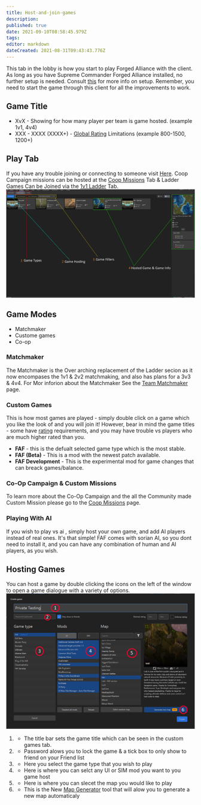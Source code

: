 ```yaml
---
title: Host-and-join-games
description: 
published: true
date: 2021-09-10T08:58:45.979Z
tags: 
editor: markdown
dateCreated: 2021-08-31T09:43:43.776Z
---
```


This tab in the lobby is how you start to play Forged Alliance with the client. As long as you have Supreme Commander Forged Alliance installed, no further setup is needed. Consult [this](/Setting-Up-FAF) for more info on setup. Remember, you need to start the game through this client for all the improvements to work.

## Game Title
- XvX - Showing for how many player per team is game hosted. (example 1v1, 4v4)
- XXX - XXXX (XXXX+) - [Global Rating](/Global-Ranking) Limitations (example 800-1500, 1200+)

## Play Tab
If you have any trouble joining or connecting to someone visit [Here](http://wiki.faforever.com/index.php?title=Connection_issues_and_solutions).
Coop Campaign missions can be hosted at the [Coop Missions](/Coop-Missions) Tab & Ladder Games Can be Joined via the [1v1 Ladder](/The-Ladder) Tab.
![game-panel.png](/game-panel.png)

## Game Modes
- Matchmaker
- Custome games
- Co-op

### Matchmaker
The Matchmaker is the Over arching replacement of the Ladder secion as it now encompases the 1v1 & 2v2 matchmaking, and also has plans for a 3v3 & 4v4. For Mor inforion about the Matchmaker See the [Team Matchmaker](/TMM) page.

### Custom Games
This is how most games are played - simply double click on a game which you like the look of and you will join it! However, bear in mind the game titles - some have [rating](/Global-Ranking) requirements, and you may have trouble vs players who are much higher rated than you.
- **FAF** - this is the defualt selected game type which is the most stable.
- **FAF (Beta)** - This is a mod with the newest patch available.
- **FAF Development** - This is the experimental mod for game changes that can breack games/balance.

### Co-Op Campaign & Custom Missions
To learn more about the Co-Op Campaign and the all the Community made Custom Mission please go to the [Coop Missions](/Coop-Missions) page.

### Playing With AI
If you wish to play vs ai , simply host your own game, and add AI players instead of real ones. It's that simple! FAF comes with sorian AI, so you dont need to install it, and you can have any combination of human and AI players, as you wish.

## Hosting Games
You can host a game by double clicking the icons on the left of the window to open a game dialogue with a variety of options.
![hosting-games.png](/hosting-games.png)
1) - The title bar sets the game title which can be seen in the custom games tab.
2) - Password alows you to lock the game & a tick box to only show to friend on your Friend list
3) - Here you select the game type that you wish to play
4) - Here is where you can selct any UI or SIM mod you want to you game host
5) - Here is where you can slecet the map you would like to play
6) - This is the New [Map Generator](/Map-Gen) tool that will alow you to generate a new map automaticaly